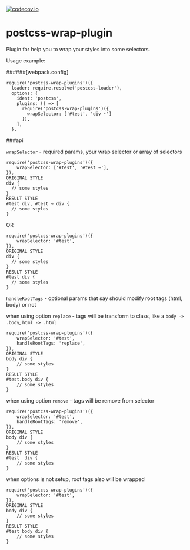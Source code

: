 [![codecov.io](https://img.shields.io/codecov/c/github/DominicTylor/postcss-wrap-plugin/master.svg?style=flat-square)](http://codecov.io/github/DominicTylor/postcss-wrap-plugin?branch=master)

# postcss-wrap-plugin

Plugin for help you to wrap your styles into some selectors.

Usage example:

######[webpack.config]
```
require('postcss-wrap-plugins')({
  loader: require.resolve('postcss-loader'),
  options: {
    ident: 'postcss',
    plugins: () => [
      require('postcss-wrap-plugins')({
        wrapSelector: ['#test', 'div ~']
      }),
    ],
  },
```

###api

`wrapSelector` - required params, your wrap selector or array of selectors
```
require('postcss-wrap-plugins')({
    wrapSelector: ['#test', '#test ~'],
}),
ORIGINAL STYLE
div {
  // some styles
}
RESULT STYLE
#test div, #test ~ div {
  // some styles
}
```
OR
```
require('postcss-wrap-plugins')({
    wrapSelector: '#test',
}),
ORIGINAL STYLE
div {
  // some styles
}
RESULT STYLE
#test div {
  // some styles
}
```

`handleRootTags` - optional params that say should modify root tags (html, body) or not

when using option `replace` - tags will be transform to class, like a `body -> .body`, `html -> .html`
```
require('postcss-wrap-plugins')({
    wrapSelector: '#test',
    handleRootTags: 'replace',
}),
ORIGINAL STYLE
body div {
    // some styles
}
RESULT STYLE
#test.body div {
    // some styles
}
```
when using option `remove` - tags will be remove from selector
```
require('postcss-wrap-plugins')({
    wrapSelector: '#test',
    handleRootTags: 'remove',
}),
ORIGINAL STYLE
body div {
    // some styles
}
RESULT STYLE
#test  div {
    // some styles
}
```
when options is not setup, root tags also will be wrapped
```
require('postcss-wrap-plugins')({
    wrapSelector: '#test',
}),
ORIGINAL STYLE
body div {
    // some styles
}
RESULT STYLE
#test body div {
    // some styles
}
```
